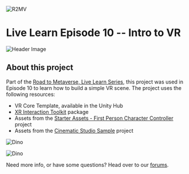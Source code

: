 ![R2MV](https://i.imgur.com/SAdxi7s.png)

Live Learn Episode 10 -- Intro to VR
====

![Header Image](https://i.imgur.com/ijib3S2.png)

## About this project
Part of the [Road to Metaverse, Live Learn Series](https://learn.unity.com/project/road-to-the-metaverse-live), this project was used in Episode 10 to learn how to build a simple VR scene. The project uses the following resources:
- VR Core Template, available in the Unity Hub
- [XR Interaction Toolkit](https://docs.unity3d.com/Packages/com.unity.xr.interaction.toolkit@0.9/manual/index.html) package
- Assets from the [Starter Assets - First Person Character Controller](https://assetstore.unity.com/packages/essentials/starter-assets-first-person-character-controller-196525) project
- Assets from the [Cinematic Studio Sample](https://assetstore.unity.com/packages/templates/tutorials/cinematic-studio-sample-192852) project

![Dino](https://i.imgur.com/430wqc8.gif)

![Dino](https://i.imgur.com/yHqi4L2.gif)

Need more info, or have some questions? Head over to our [forums](https://forum.unity.com/threads/learn-live-intro-to-vr.1293315/).